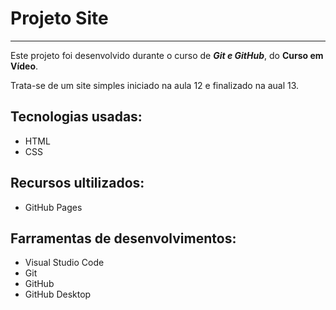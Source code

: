 # Projeto Site
***
 Este projeto foi desenvolvido durante o curso de _**Git e GitHub**_, do **Curso em Vídeo**.

 Trata-se de um site simples iniciado na aula 12 e finalizado na aual 13.

 ## Tecnologias usadas:
 * HTML
 * CSS

 ## Recursos ultilizados:
 * GitHub Pages

 ## Farramentas de desenvolvimentos:
 * Visual Studio Code
 * Git
 * GitHub
 * GitHub Desktop
 
